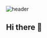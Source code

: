 ![header](https://capsule-render.vercel.app/api?type=waving&color=auto&height=300&section=header&text=&fontSize=90) 

## Hi there 👋

<!--
**yerinOneul/yerinOneul** is a ✨ _special_ ✨ repository because its `README.md` (this file) appears on your GitHub profile.

Here are some ideas to get you started:

- 🔭 I’m currently working on ...
- 🌱 I’m currently learning ...
- 👯 I’m looking to collaborate on ...
- 🤔 I’m looking for help with ...
- 💬 Ask me about ...
- 📫 How to reach me: ...
- 😄 Pronouns: ...
- ⚡ Fun fact: ...
-->
